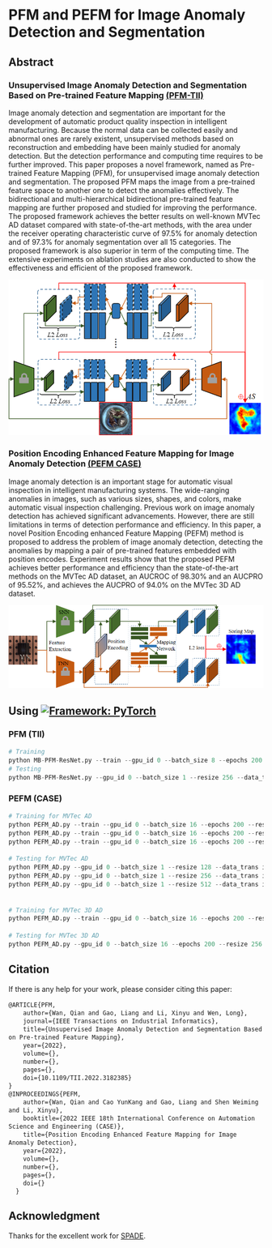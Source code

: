 # PFM and PEFM for Image Anomaly Detection and Segmentation

## Abstract

### Unsupervised Image Anomaly Detection and Segmentation Based on Pre-trained Feature Mapping [(PFM-TII)](https://ieeexplore.ieee.org/document/xxx)

Image anomaly detection and segmentation are important for the development of automatic product quality inspection in intelligent manufacturing. Because the normal data can be collected easily and abnormal ones are rarely existent, unsupervised methods based on reconstruction and embedding have been mainly studied for anomaly detection. But the detection performance and computing time requires to be further improved. This paper proposes a novel framework, named as Pre-trained Feature Mapping (PFM), for unsupervised image anomaly detection and segmentation. The proposed PFM maps the image from a pre-trained feature space to another one to detect the anomalies effectively. The bidirectional and multi-hierarchical bidirectional pre-trained feature mapping are further proposed and studied for improving the performance. The proposed framework achieves the better results on well-known MVTec AD dataset compared with state-of-the-art methods, with the area under the receiver operating characteristic curve of 97.5% for anomaly detection and of 97.3% for anomaly segmentation over all 15 categories. The proposed framework is also superior in term of the computing time. The extensive experiments on ablation studies are also conducted to show the effectiveness and efficient of the proposed framework.

<img src="pdf\PFM.bmp" alt='PFM' >

### Position Encoding Enhanced Feature Mapping for Image Anomaly Detection [(PEFM CASE)](https://ieeexplore.ieee.org/document/xxx)

Image anomaly detection is an important stage for automatic visual inspection in intelligent manufacturing systems. The wide-ranging anomalies in images, such as various sizes, shapes, and colors, make automatic visual inspection challenging. Previous work on image anomaly detection has achieved significant advancements. However,  there are still limitations in terms of detection performance and efficiency. In this paper, a novel Position Encoding enhanced Feature Mapping (PEFM) method is proposed to address the problem of image anomaly detection, detecting the anomalies by mapping a pair of pre-trained features embedded with position encodes. Experiment results show that the proposed PEFM achieves better performance and efficiency than the state-of-the-art methods on the MVTec AD dataset, an AUCROC of 98.30% and an AUCPRO of 95.52%, and achieves the  AUCPRO of 94.0% on the MVTec 3D AD dataset.

<img src="pdf\PEFM.bmp" alt='PEFM' >

## Using [![Framework: PyTorch](https://img.shields.io/badge/Framework-PyTorch-orange.svg)](https://pytorch.org/)

### PFM (TII)

```python
# Training
python MB-PFM-ResNet.py --train --gpu_id 0 --batch_size 8 --epochs 200 --resize 256 --data_trans imagenet --loss_type l2norm+l2 --data_root /home/dlwanqian/data/mvtec_anomaly_detection/
# Testing
python MB-PFM-ResNet.py --gpu_id 0 --batch_size 1 --resize 256 --data_trans imagenet --loss_type l2norm+l2 --data_root D:/Dataset/mvtec_anomaly_detection/
```

### PEFM (CASE)

```python
# Training for MVTec AD
python PEFM_AD.py --train --gpu_id 0 --batch_size 16 --epochs 200 --resize 128 --data_trans imagenet --loss_type l2norm+l2 --pe_required --data_root /home/dlwanqian/data/mvtec_anomaly_detection/
python PEFM_AD.py --train --gpu_id 0 --batch_size 16 --epochs 200 --resize 256 --data_trans imagenet --loss_type l2norm+l2 --pe_required --data_root /home/dlwanqian/data/mvtec_anomaly_detection/
python PEFM_AD.py --train --gpu_id 0 --batch_size 16 --epochs 200 --resize 512 --data_trans imagenet --loss_type l2norm+l2 --pe_required --data_root /home/dlwanqian/data/mvtec_anomaly_detection/

# Testing for MVTec AD
python PEFM_AD.py --gpu_id 0 --batch_size 1 --resize 128 --data_trans imagenet --loss_type l2norm+l2 --pe_required --data_root D:/Dataset/mvtec_anomaly_detection/
python PEFM_AD.py --gpu_id 0 --batch_size 1 --resize 256 --data_trans imagenet --loss_type l2norm+l2 --pe_required --data_root D:/Dataset/mvtec_anomaly_detection/
python PEFM_AD.py --gpu_id 0 --batch_size 1 --resize 512 --data_trans imagenet --loss_type l2norm+l2 --pe_required --data_root D:/Dataset/mvtec_anomaly_detection/


# Training for MVTec 3D AD
python PEFM_AD.py --train --gpu_id 0 --batch_size 16 --epochs 200 --resize 256 --data_trans imagenet --loss_type l2norm+l2 --data_root /home/dlwanqian/data/mvtec_3d_anomaly_detection/

# Testing for MVTec 3D AD
python PEFM_AD.py --gpu_id 0 --batch_size 16 --epochs 200 --resize 256 --data_trans imagenet --loss_type l2norm+l2 --data_root /home/dlwanqian/data/mvtec_3d_anomaly_detection/
```

## Citation

If there is any help for your work, please consider citing this paper:

```
@ARTICLE{PFM,
    author={Wan, Qian and Gao, Liang and Li, Xinyu and Wen, Long},
    journal={IEEE Transactions on Industrial Informatics},
    title={Unsupervised Image Anomaly Detection and Segmentation Based on Pre-trained Feature Mapping},
    year={2022},
    volume={},
    number={},
    pages={},
    doi={10.1109/TII.2022.3182385}
} 
@INPROCEEDINGS{PEFM,
    author={Wan, Qian and Cao YunKang and Gao, Liang and Shen Weiming and Li, Xinyu},
    booktitle={2022 IEEE 18th International Conference on Automation Science and Engineering (CASE)}, 
    title={Position Encoding Enhanced Feature Mapping for Image Anomaly Detection}, 
    year={2022},
    volume={},
    number={},
    pages={},
    doi={}
  }
```

## Acknowledgment

Thanks for the excellent work for [SPADE](https://github.com/byungjae89/SPADE-pytorch).
